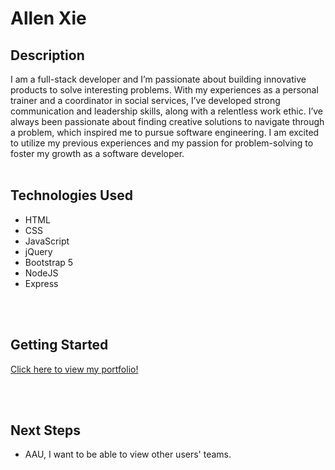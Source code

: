 # Allen Xie

## Description

I am a full-stack developer and I’m passionate about building innovative products to solve interesting problems. With my experiences as a personal trainer and a coordinator in social services, I’ve developed strong communication and leadership skills, along with a relentless work ethic. I’ve always been passionate about finding creative solutions to navigate through a problem, which inspired me to pursue software engineering. I am excited to utilize my previous experiences and my passion for problem-solving to foster my growth as a software developer.
<br><br>

## Technologies Used

- HTML
- CSS
- JavaScript
- jQuery
- Bootstrap 5
- NodeJS
- Express

<br><br>

## Getting Started

<a href="https://allenxie.herokuapp.com/" target="_blank" rel="noreferrernoopener">Click here to view my portfolio!</a>


<br><br>

## Next Steps

- AAU, I want to be able to view other users' teams.
